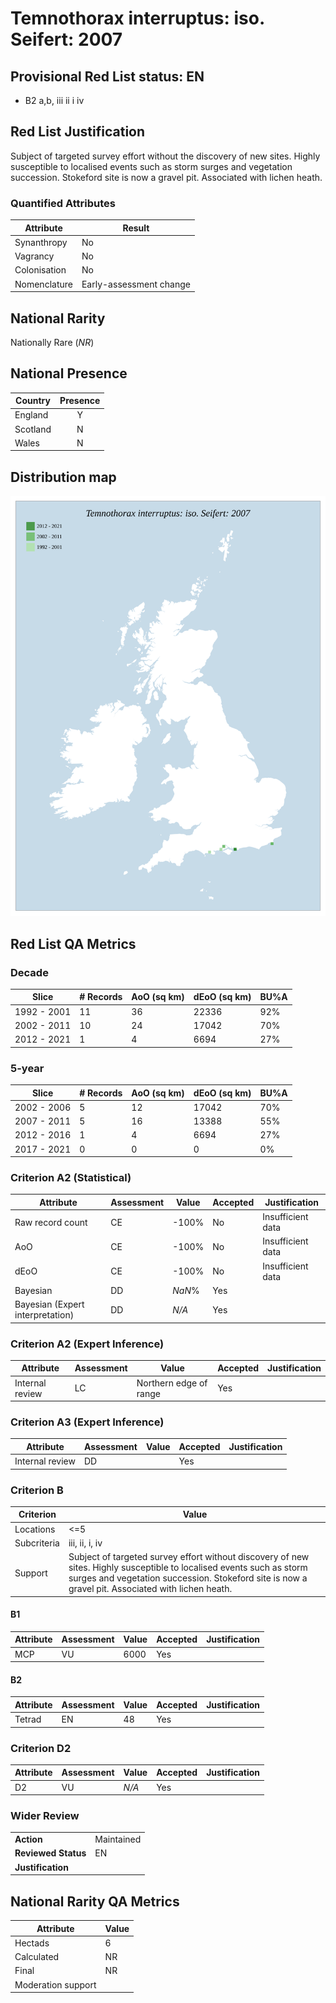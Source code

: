 # Temnothorax interruptus: iso. Seifert: 2007

## Provisional Red List status: EN
- B2 a,b, iii
ii
i
iv

## Red List Justification
Subject of targeted survey effort without the discovery of new sites. Highly susceptible to localised events such as storm surges and vegetation succession. Stokeford site is now a gravel pit. Associated with lichen heath.
### Quantified Attributes
|Attribute|Result|
|---|---|
|Synanthropy|No|
|Vagrancy|No|
|Colonisation|No|
|Nomenclature|Early-assessment change|


## National Rarity
Nationally Rare (*NR*)

## National Presence
|Country|Presence
|---|:-:|
|England|Y|
|Scotland|N|
|Wales|N|


## Distribution map
![](../map/624.svg)

## Red List QA Metrics
### Decade
| Slice | # Records | AoO (sq km) | dEoO (sq km) |BU%A |
|---|---|---|---|---|
|1992 - 2001|11|36|22336|92%|
|2002 - 2011|10|24|17042|70%|
|2012 - 2021|1|4|6694|27%|
### 5-year
| Slice | # Records | AoO (sq km) | dEoO (sq km) |BU%A |
|---|---|---|---|---|
|2002 - 2006|5|12|17042|70%|
|2007 - 2011|5|16|13388|55%|
|2012 - 2016|1|4|6694|27%|
|2017 - 2021|0|0|0|0%|
### Criterion A2 (Statistical)
|Attribute|Assessment|Value|Accepted|Justification
|---|---|---|---|---|
|Raw record count|CE|-100%|No|Insufficient data|
|AoO|CE|-100%|No|Insufficient data|
|dEoO|CE|-100%|No|Insufficient data|
|Bayesian|DD|*NaN*%|Yes||
|Bayesian (Expert interpretation)|DD|*N/A*|Yes||
### Criterion A2 (Expert Inference)
|Attribute|Assessment|Value|Accepted|Justification
|---|---|---|---|---|
|Internal review|LC|Northern edge of range|Yes||
### Criterion A3 (Expert Inference)
|Attribute|Assessment|Value|Accepted|Justification
|---|---|---|---|---|
|Internal review|DD||Yes||
### Criterion B
|Criterion| Value|
|---|---|
|Locations|<=5|
|Subcriteria|iii, ii, i, iv|
|Support|Subject of targeted survey effort without discovery of new sites. Highly susceptible to localised events such as storm surges and vegetation succession. Stokeford site is now a gravel pit. Associated with lichen heath.|
#### B1
|Attribute|Assessment|Value|Accepted|Justification
|---|---|---|---|---|
|MCP|VU|6000|Yes||
#### B2
|Attribute|Assessment|Value|Accepted|Justification
|---|---|---|---|---|
|Tetrad|EN|48|Yes||
### Criterion D2
|Attribute|Assessment|Value|Accepted|Justification
|---|---|---|---|---|
|D2|VU|*N/A*|Yes||
### Wider Review
|  |  |
|---|---|
|**Action**|Maintained|
|**Reviewed Status**|EN|
|**Justification**||


## National Rarity QA Metrics
|Attribute|Value|
|---|---|
|Hectads|6|
|Calculated|NR|
|Final|NR|
|Moderation support||



